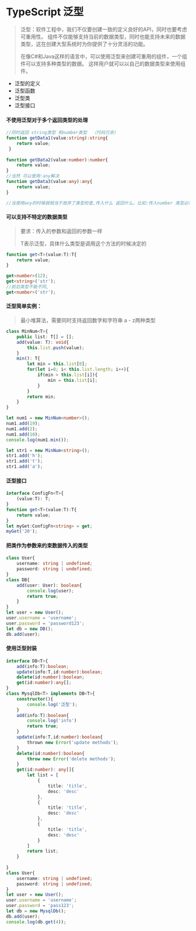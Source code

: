 # TypeScript 泛型

> 泛型：软件工程中，我们不仅要创建一致的定义良好的API，同时也要考虑可重用性。 组件不仅能够支持当前的数据类型，同时也能支持未来的数据类型，这在创建大型系统时为你提供了十分灵活的功能。
>
> 在像C#和Java这样的语言中，可以使用泛型来创建可重用的组件，一个组件可以支持多种类型的数据。 这样用户就可以以自己的数据类型来使用组件。

+ 泛型的定义
+ 泛型函数
+ 泛型类
+ 泛型接口

#### 不使用泛型对于多个返回类型的处理

```ts
//同时返回 string类型 和number类型  （代码冗余）
function getData1(value:string):string{
 	return value;
 }
    
function getData2(value:number):number{
    return value;
}
//当然 可以使用:any解决
function getData3(value:any):any{
    return value;
}

//当使用any的时候就相当于放弃了类型检查,传入什么 返回什么。比如:传入number 类型必须返回number类型  传入 string类型必须返回string类型

```

#### 可以支持不特定的数据类型   

> 要求：传入的参数和返回的参数一样
>
> T表示泛型，具体什么类型是调用这个方法的时候决定的

```ts
function get<T>(value:T):T{
    return value;
}

get<number>(12);
get<string>('str');
//前后类型不能不同,
get<number>('str');
```

#### 泛型简单实例：

> 最小堆算法，需要同时支持返回数字和字符串 a  -  z两种类型

```ts
class MinNum<T>{
    public list: T[] = [];
    add(value: T): void{
        this.list.push(value);
    }
    min(): T{
        let min = this.list[0];
        for(let i=0; i< this.list.length; i++){
            if(min > this.list[i]){
                min = this.list[i];
            }
        }
        return min;
    }  
}

let num1 = new MinNum<number>();
num1.add(19);
num1.add(2);
num1.add(10);
console.log(num1.min());

let str1 = new MinNum<string>();
str1.add('h');
str1.add('t');
str1.add('a');
```

#### 泛型接口

```ts
interface ConfigFn<T>{
	(value:T): T;
}
function get<T>(value:T):T{
	return value;
}
let myGet:ConfigFn<string> = get;
myGet('20');
```

#### 把类作为参数来约束数据传入的类型

```ts
class User{
    username: string | undefined;
    password: string | undefined;
}
class DB{
    add(user: User): boolean{
        console.log(user);
        return true;
    }
}
let user = new User();
user.username = 'username';
user.password = 'password123';
let db = new DB();
db.add(user);

```

#### 使用泛型封装

```ts
interface DB<T>{
	add(info:T):boolean;
	update(info:T,id:number):boolean;
	delete(id:number):boolean;
	get(id:number):any[];
}
class MysqlDb<T> implements DB<T>{
    constructor(){
        console.log('泛型');
    }
    add(info:T):boolean{
        console.log('info')
        return true;
    }
    update(info:T,id:number):boolean{
        thrown new Error('update methods');
    }
    delete(id:number):boolean{
        throw new Error('delete methods');
    }
    get(id:number): any[]{
        let list = [
            {
                title: 'title',
                desc: 'desc'
            },
            {
                title: 'title',
                desc: 'desc'
            },
            {
                title: 'title',
                desc: 'desc'
            }
        ]
        return list;
    }
    
}
class User{
    username: string | undefined;
    password: string | undefined;
}
let user = new User();
user.username = 'username';
user.password = 'pass123';
let db = new MysqlDb();
db.add(user);
console.log(db.get(4));
```















